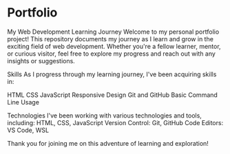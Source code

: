 # Portfolio
My Web Development Learning Journey
Welcome to my personal portfolio project! This repository documents my journey as I learn and grow in the exciting field of web development. Whether you're a fellow learner, mentor, or curious visitor, feel free to explore my progress and reach out with any insights or suggestions.



Skills
As I progress through my learning journey, I've been acquiring skills in:

HTML
CSS
JavaScript
Responsive Design
Git and GitHub
Basic Command Line Usage

Technologies
I've been working with various technologies and tools, including:
HTML, CSS, JavaScript
Version Control: Git, GitHub
Code Editors: VS Code, WSL


Thank you for joining me on this adventure of learning and exploration!